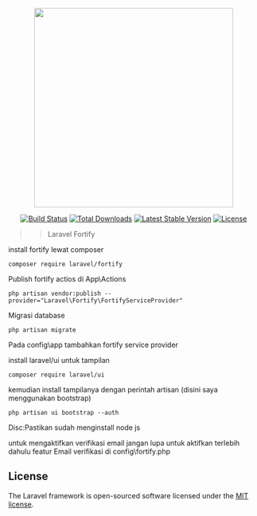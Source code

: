 <p align="center"><a href="https://laravel.com" target="_blank"><img src="https://raw.githubusercontent.com/laravel/art/master/logo-lockup/5%20SVG/2%20CMYK/1%20Full%20Color/laravel-logolockup-cmyk-red.svg" width="400"></a></p>

<p align="center">
<a href="https://travis-ci.org/laravel/framework"><img src="https://travis-ci.org/laravel/framework.svg" alt="Build Status"></a>
<a href="https://packagist.org/packages/laravel/framework"><img src="https://img.shields.io/packagist/dt/laravel/framework" alt="Total Downloads"></a>
<a href="https://packagist.org/packages/laravel/framework"><img src="https://img.shields.io/packagist/v/laravel/framework" alt="Latest Stable Version"></a>
<a href="https://packagist.org/packages/laravel/framework"><img src="https://img.shields.io/packagist/l/laravel/framework" alt="License"></a>
</p>

>>	Laravel Fortify


install fortify lewat composer

```
composer require laravel/fortify
```

Publish fortify actios di App\Actions

```
php artisan vendor:publish --provider="Laravel\Fortify\FortifyServiceProvider"
```

Migrasi database
```
php artisan migrate
```

Pada config\app tambahkan fortify service provider

install laravel/ui untuk tampilan

```
composer require laravel/ui
```

kemudian install tampilanya dengan perintah artisan (disini saya menggunakan bootstrap)

``` 
php artisan ui bootstrap --auth
```

Disc:Pastikan sudah menginstall node js


untuk mengaktifkan verifikasi email jangan lupa untuk aktifkan terlebih dahulu featur Email verifikasi di config\fortify.php

## License

The Laravel framework is open-sourced software licensed under the [MIT license](https://opensource.org/licenses/MIT).
